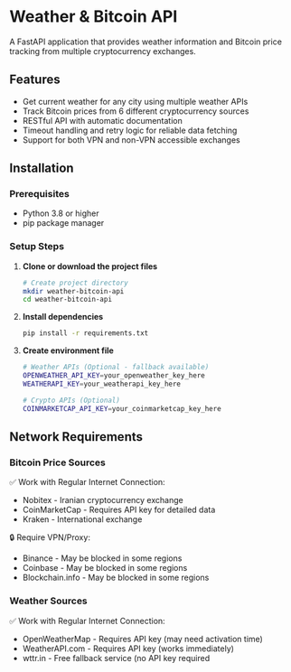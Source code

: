 # Weather & Bitcoin API

A FastAPI application that provides weather information and Bitcoin price tracking from multiple cryptocurrency exchanges.

## Features

- Get current weather for any city using multiple weather APIs
- Track Bitcoin prices from 6 different cryptocurrency sources
- RESTful API with automatic documentation
- Timeout handling and retry logic for reliable data fetching
- Support for both VPN and non-VPN accessible exchanges

## Installation

### Prerequisites
- Python 3.8 or higher
- pip package manager

### Setup Steps

1. **Clone or download the project files**
   ```bash
   # Create project directory
   mkdir weather-bitcoin-api
   cd weather-bitcoin-api
   ```

2. **Install dependencies**
   ```bash
   pip install -r requirements.txt
   ```  

3. **Create environment file**
   ```bash
   # Weather APIs (Optional - fallback available)
   OPENWEATHER_API_KEY=your_openweather_key_here
   WEATHERAPI_KEY=your_weatherapi_key_here

   # Crypto APIs (Optional)
   COINMARKETCAP_API_KEY=your_coinmarketcap_key_here
   ```  


## Network Requirements
### Bitcoin Price Sources

✅ Work with Regular Internet Connection:

- Nobitex - Iranian cryptocurrency exchange
- CoinMarketCap - Requires API key for detailed data
- Kraken - International exchange

🔒 Require VPN/Proxy:

- Binance - May be blocked in some regions
- Coinbase - May be blocked in some regions
- Blockchain.info - May be blocked in some regions
### Weather Sources

✅ Work with Regular Internet Connection:

- OpenWeatherMap - Requires API key (may need activation time)
- WeatherAPI.com - Requires API key (works immediately)
- wttr.in - Free fallback service (no API key required

   


